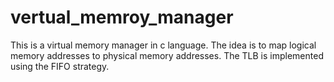 # vertual_memroy_manager
This is a virtual memory manager in c language. The idea is to map logical memory addresses to physical memory addresses. The TLB is implemented using the FIFO strategy.
